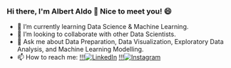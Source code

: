 ### Hi there, I'm Albert Aldo 👋 Nice to meet you! 😄

- 🌱 I’m currently learning Data Science & Machine Learning.
- 👯 I’m looking to collaborate with other Data Scientists.
- 💬 Ask me about Data Preparation, Data Visualization, Exploratory Data Analysis, and Machine Learning Modelling.
- 📫 How to reach me: 
   [!!!![LinkedIn](https://camo.githubusercontent.com/d659d2bac00c01b42bffbae84bdc121e828b8fecd5b4949ffa2575f5d9e4a371/68747470733a2f2f63646e2e6a7364656c6976722e6e65742f6e706d2f73696d706c652d69636f6e734076332f69636f6e732f6c696e6b6564696e2e737667)](https://www.linkedin.com/in/albertaldo/)
   [!!!![Instagram](https://camo.githubusercontent.com/c80f9763ed06d4ab9fbcc1a74b8b74cd95e4c7f82d3f1f70233994f236a0faeb/68747470733a2f2f63646e2e6a7364656c6976722e6e65742f6e706d2f73696d706c652d69636f6e734076332f69636f6e732f696e7374616772616d2e737667)](https://www.instagram.com/albert.aldo/)

